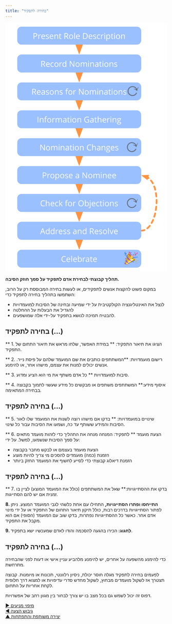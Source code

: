 ```yaml
---
title: "בחירה לתפקיד"
---
```



![right,fit](img/agreements/selection.png)

**תהליך קבוצתי לבחירת אדם לתפקיד על סמך חוזק הסיבה.**

במקום פשוט להקצות אנשים לתפקידים, או לעשות בחירה המבוססת רק על הרוב, השתמשו בתהליך בחירה לתפקיד כדי:

- לנצל את האינטליגנציה הקולקטיבית על ידי שמיעה ובחינה של הסיבות למועמדויות
- להגדיל את הבעלות על ההחלטה
- להבטיח תמיכה לנושא בתפקיד על-ידי אלה שמושפעים.


## בחירה לתפקיד (...)

** 1. הציגו את תיאור התפקיד: ** במידת האפשר, שלחו מראש את תיאור התחום של התפקיד.

** 2. רישום מועמדויות: **המשתתפים כותבים את שם המועמד שלהם על פיסת נייר. אנשים יכולים למנות את עצמם, מישהו אחר, או להימנע.

** 3. סיבות למועמדויות ** כל אדם משתף את מי הוא הציע ומדוע.

** 4. איסוף מידע:** המשתתפים משתפים או מבקשים כל מידע שעשוי לתמוך בקבוצה בבחירה המתאימה.


## בחירה לתפקיד (...)

** 5. שינויים במועמדויות: ** בדקו אם מישהו רוצה לשנות את המועמד שלו לאור הסיבות והמידע ששותף עד כה, ושמעו את הסיבות עבור כל שינוי.

** 6. הצעת מועמד ** לתפקיד: המנחה מנחה את התהליך כדי לזהות מועמד מתאים על סמך הסיבות שנשמעו, למשל. על ידי:

- הצעת מועמד בעצמם או לבקש מחבר בקבוצה
- הזמנת (כמה) מועמדים להסכים מי צריך להיות מוצע
- הזמנת דיאלוג קבוצתי כדי לסייע לחשוף את המועמד החזק ביותר


## בחירה לתפקיד (...)

** 7. בדקו את ההסתייגויות:** שאל את המשתתפים (כולל את המועמד המוצע) לציין בו זמנית אם יש להם הסתייגות.

**8. התייחסו ופתרו הסתייגויות,** התחילו עם אחת כלשהי לגבי המועמד המוצע. ניתן לפתור הסתייגויות בדרכים רבות, כולל תיקון תיאור התחום של התפקיד או על ידי מינוי אדם אחר. כאשר כל ההסתייגויות נפתרות, בדקו שוב עם המועמד (הסופי) אם הוא מקבל את התפקיד.

**9. לחגוג:** הכירו בהגעה להסכמה והודו לאדם שמעכשיו ישא בתפקיד.


## בחירה לתפקיד (...)

כדי להימנע מהשפעה על אחרים, יש להימנע מלהביע עניין אישי או דעות לפני שהבחירה מתרחשת.

לפעמים בחירה לתפקיד מגלה חוסר יכולת, ניסיון רלוונטי, תכונות או מיומנות. קבוצה תצטרך אז לשקול מועמדים מבחוץ, לשקול מחדש סדרי עדיפויות או למצוא דרך חלופית לקחת אחריות על התחום.

דפוס זה יכול לשמש גם בכל מצב בו יש צורך לבחור בין מגוון רחב של אפשרויות.

[&#9654; מיפוי מניעים](driver-mapping.html)<br/>[&#9664; גיבוש הצעה](proposal-forming.html)<br/>[&#9650; יצירה משותפת והתפתחות](co-creation-and-evolution.html)

